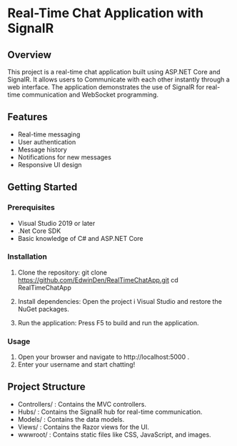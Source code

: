 # Real-Time Chat Application with SignalR

## Overview
This project is a real-time chat application built using ASP.NET Core and SignalR. It allows users to Communicate with each other instantly through a web interface. The application demonstrates the use of SignalR for real-time communication and WebSocket programming.

## Features
* Real-time messaging
* User authentication
* Message history
* Notifications for new messages
* Responsive UI design

## Getting Started 

### Prerequisites
* Visual Studio 2019 or later
* .Net Core SDK
* Basic knowledge of C# and ASP.NET Core

### Installation
1. Clone the repository:
   git clone https://github.com/EdwinDen/RealTimeChatApp.git
cd RealTimeChatApp

2. Install dependencies: Open the project i Visual Studio and restore the NuGet packages.

3. Run the application: Press F5 to build and run the application.

### Usage 
1. Open your browser and navigate to http://localhost:5000 .
2. Enter your username and start chatting!

## Project Structure 
* Controllers/ : Contains the MVC controllers.
* Hubs/ : Contains the SignalR hub for real-time communication.
* Models/ : Contains the data models.
* Views/ : Contains the Razor views for the UI.
* wwwroot/ : Contains static files like CSS, JavaScript, and images.


  
